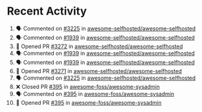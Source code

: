 # Recent Activity 

<!--START_SECTION:activity-->
1. 🗣 Commented on [#3225](https://github.com/awesome-selfhosted/awesome-selfhosted/issues/3225) in [awesome-selfhosted/awesome-selfhosted](https://github.com/awesome-selfhosted/awesome-selfhosted)
2. 🗣 Commented on [#1939](https://github.com/awesome-selfhosted/awesome-selfhosted/issues/1939) in [awesome-selfhosted/awesome-selfhosted](https://github.com/awesome-selfhosted/awesome-selfhosted)
3. 💪 Opened PR [#3272](https://github.com/awesome-selfhosted/awesome-selfhosted/pull/3272) in [awesome-selfhosted/awesome-selfhosted](https://github.com/awesome-selfhosted/awesome-selfhosted)
4. 🗣 Commented on [#1939](https://github.com/awesome-selfhosted/awesome-selfhosted/issues/1939) in [awesome-selfhosted/awesome-selfhosted](https://github.com/awesome-selfhosted/awesome-selfhosted)
5. 🗣 Commented on [#1939](https://github.com/awesome-selfhosted/awesome-selfhosted/issues/1939) in [awesome-selfhosted/awesome-selfhosted](https://github.com/awesome-selfhosted/awesome-selfhosted)
6. 💪 Opened PR [#3271](https://github.com/awesome-selfhosted/awesome-selfhosted/pull/3271) in [awesome-selfhosted/awesome-selfhosted](https://github.com/awesome-selfhosted/awesome-selfhosted)
7. 🗣 Commented on [#3225](https://github.com/awesome-selfhosted/awesome-selfhosted/issues/3225) in [awesome-selfhosted/awesome-selfhosted](https://github.com/awesome-selfhosted/awesome-selfhosted)
8. ❌ Closed PR [#395](https://github.com/awesome-foss/awesome-sysadmin/pull/395) in [awesome-foss/awesome-sysadmin](https://github.com/awesome-foss/awesome-sysadmin)
9. 🗣 Commented on [#395](https://github.com/awesome-foss/awesome-sysadmin/issues/395) in [awesome-foss/awesome-sysadmin](https://github.com/awesome-foss/awesome-sysadmin)
10. 💪 Opened PR [#395](https://github.com/awesome-foss/awesome-sysadmin/pull/395) in [awesome-foss/awesome-sysadmin](https://github.com/awesome-foss/awesome-sysadmin)
<!--END_SECTION:activity-->
